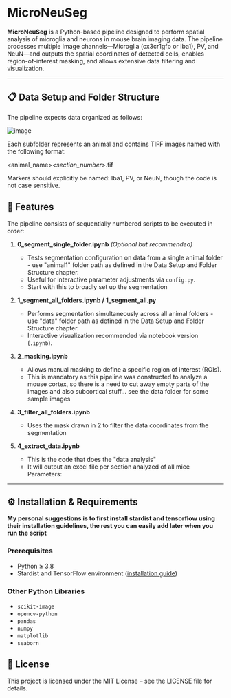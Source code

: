 # MicroNeuSeg

**MicroNeuSeg** is a Python-based pipeline designed to perform spatial analysis of microglia and neurons in mouse brain imaging data. The pipeline processes multiple image channels—Microglia (cx3cr1gfp or Iba1), PV, and NeuN—and outputs the spatial coordinates of detected cells, enables region-of-interest masking, and allows extensive data filtering and visualization.

---

## 📋 Data Setup and Folder Structure

The pipeline expects data organized as follows:

![image](https://github.com/user-attachments/assets/77e92764-9886-4c79-a6cf-b5826a86a103)

Each subfolder represents an animal and contains TIFF images named with the following format:

<animal_name>_<section_number>_<marker>.tif

Markers should explicitly be named: Iba1, PV, or NeuN, though the code is not case sensitive.

## 🚀 Features


The pipeline consists of sequentially numbered scripts to be executed in order:

1. **0_segment_single_folder.ipynb** *(Optional but recommended)*
   - Tests segmentation configuration on data from a single animal folder - use "animal1" folder path as defined in the Data Setup and Folder Structure chapter.
   - Useful for interactive parameter adjustments via `config.py`.
   - Start with this to broadly set up the segmentation

2. **1_segment_all_folders.ipynb / 1_segment_all.py**
   - Performs segmentation simultaneously across all animal folders - use "data" folder path as defined in the Data Setup and Folder Structure chapter.
   - Interactive visualization recommended via notebook version (`.ipynb`).

3. **2_masking.ipynb**
   - Allows manual masking to define a specific region of interest (ROIs).
   - This is mandatory as this pipeline was constructed to analyze a mouse cortex, so there is a need to cut away empty parts of the images and also subcortical stuff... see the data folder for some sample images

4. **3_filter_all_folders.ipynb** 
   - Uses the mask drawn in 2 to filter the data coordinates from the segmentation

5. **4_extract_data.ipynb** 
   - This is the code that does the "data analysis"
   - It will output an excel file per section analyzed of all mice
Parameters:






---

## ⚙️ Installation & Requirements
**My personal suggestions is to first install stardist and tensorflow using their installation guidelines, the rest you can easily add later when you run the script**

### Prerequisites

- Python ≥ 3.8
- Stardist and TensorFlow environment ([installation guide](https://github.com/stardist/stardist))

### Other Python Libraries

- `scikit-image`
- `opencv-python`
- `pandas`
- `numpy`
- `matplotlib`
- `seaborn`

## 📄 License
This project is licensed under the MIT License – see the LICENSE file for details.
